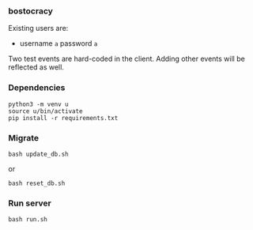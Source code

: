 ### bostocracy

Existing users are:

- username `a` password `a`

Two test events are hard-coded in the client.
Adding other events will be reflected as well.

### Dependencies

```
python3 -m venv u
source u/bin/activate
pip install -r requirements.txt
```

### Migrate

```
bash update_db.sh
```

or

```
bash reset_db.sh
```

### Run server

```
bash run.sh
```
